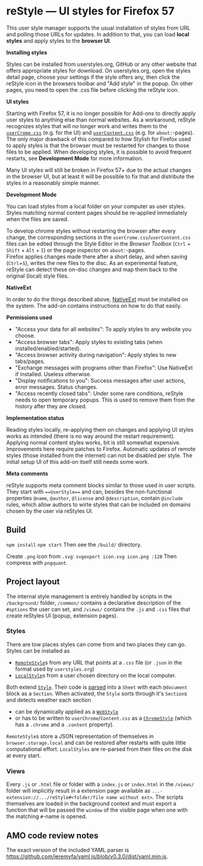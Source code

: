 
# reStyle — UI styles for Firefox 57

This user style manager supports the usual installation of styles from URL  and polling those URLs for updates.
In addition to that, you can load <b>local styles</b> and apply styles to the <b>browser UI</b>.

<b>Installing styles</b>

Styles can be installed from userstyles.org, GitHub or any other website that offers appropriate styles for download.
On userstyles.org, open the styles detail page, choose your settings if the style offers any, then click the reStyle icon in the browsers toolbar and "Add style" in the popup.
On other pages, you need to open the .css file before clicking the reStyle icon.

<b>UI styles</b>

Starting with Firefox 57, it is no longer possible for Add-ons to directly apply user styles to anything else than normal websites.
As a workaround, reStyle recognizes styles that will no longer work and writes them to the <a href="http://kb.mozillazine.org/index.php?title=UserChrome.css"><code>userCrome.css</code></a> (e.g. for the UI) and <a href="http://kb.mozillazine.org/index.php?title=userContent.css"><code>userContent.css</code></a> (e.g. for <code>about:</code>-pages).
The only major drawback of this compared to how Stylish for Firefox used to apply styles is that the browser must be restarted for changes to those files to be applied.
When developing styles, it is possible to avoid frequent restarts, see <b>Development Mode</b> for more information.

Many UI styles will still be broken in Firefox 57+ due to the actual changes in the browser UI, but at least it will be possible to fix that and distribute the styles in a reasonably simple manner.

<b>Development Mode</b>

You can load styles from a local folder on your computer as user styles.
Styles matching normal content pages should be re-applied immediately when the files are saved.

To develop chrome styles without restarting the browser after every change, the corresponding sections in the <code>userCrome.css</code>/<code>userContent.css</code> files can be edited through the Style Editor in the <i>Browser Toolbox</i> (<code>Ctrl</code> + <code>Shift</code> + <code>Alt</code> + <code>I</code>) or the page inspector on <code>about:</code>-pages.<br>
Firefox applies changes made there after a short delay, and when saving (<code>Ctrl</code>+<code>S</code>), writes the new files to the disc.
As an experimental feature, reStyle can detect these on-disc changes and map them back to the original (local) style files.

<b>NativeExt</b>

In order to do the things described above, <a href="https://github.com/NiklasGollenstede/native-ext">NativeExt</a> must be installed on the system.
The add-on contains instructions on how to do that easily.


<b>Permissions used</b>

- "Access your data for all websites": To apply styles to any website you choose.
- "Access browser tabs": Apply styles to existing tabs (when installed/enabled/started).
- "Access browser activity during navigation": Apply styles to new tabs/pages.
- "Exchange messages with programs other than Firefox": Use NativeExt if installed. Useless otherwise.
- "Display notifications to you": Success messages after user actions, error messages. <!-- Optional for --> Status changes.
- "Access recently closed tabs": Under some rare conditions, reStyle needs to open temporary popups. This is used to remove them from the history after they are closed.


<b>Implementation status</b>

Reading styles locally, re-applying them on changes and applying UI styles works as intended (there is no way around the restart requirement).
Applying normal content styles works, bit is still somewhat expensive. Improvements here require patches to Firefox.
Automatic updates of remote styles (those installed from the internet) can not be disabled per style.
The initial setup UI of this add-on itself still needs some work.

<b>Meta comments</b>

reStyle supports meta comment blocks similar to those used in user scripts. They start with <code>==UserStyle==</code> and can, besides the non-functional properties <code>@name</code>, <code>@author</code>, <code>@license</code> and <code>@description</code>, contain <code>@include</code> rules, which allow authors to wirte styles that can be included on domains chosen by the user via reStyles UI.


## Build

`npm install`
`npm start`
Then see the `/build/` directory.

Create `.png` icon from `.svg`:
`svgexport icon.svg icon.png :128`
Then compress with `pngquant`.


## Project layout

The internal style management is entirely handled by scripts in the `/background/` folder, `/common/` contains a declarative description of the `#options` the user can set, and `/views/` contains the `.js` and `.css` files that create reStyles UI (popup, extension pages).

### Styles

There are tow places styles can come from and two places they can go. Styles can be installed as
* [`RemoteStyle`](./background/remote/index.js)s from any URL that points at a `.css` file (or `.json` in the format used by `userstyles.org`)
* [`LocalStyle`](./background/remote/index.js)s from a user chosen directory on the local computer.

Both extend [`Style`](./background/style.js). Their code is [parsed](./background/parser.js) into a `Sheet` with each `@document` block as a `Section`.
When activated, the `Style` sorts through it's `Section`s and detects weather each section
* can be dynamically applied as a [`WebStyle`](./background/web/index.js)
* or has to be written to `userChrome`/`Content.css` as a [`ChromeStyle`](./background/chrome/index.js) (which has a `.chrome` and a `.content` property).

`RemoteStyle`s store a JSON representation of themselves in `browser.storage.local` and can be restored after restarts with quite little computational effort.
`LocalStyles` are re-parsed from their files on the disk at every start.

### Views

Every `.js` or `.html` file or folder with a `index.js` or `index.html` in the `/views/` folder will implicitly result in a extension page available as `...-extension://.../reStyle#<folder/file name without ext>`.
The scripts themselves are loaded in the background context and must export a function that will be passed the `window` of the visible page when one with the matching `#`-name is opened.


##  AMO code review notes

The exact version of the included YAML parser is <https://github.com/jeremyfa/yaml.js/blob/v0.3.0/dist/yaml.min.js>.
